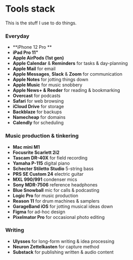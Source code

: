 # Tools stack
This is the stuff I use to do things.

### Everyday
- **iPhone 12 Pro **
- **iPad Pro 11"**
- **Apple AirPods (1st gen)**
- **Apple Calendar** & **Reminders** for tasks & day-planning
- **Apple Mail** for email
- **Apple Messages**, **Slack** & **Zoom** for communication
- **Apple Notes** for jotting things down
- **Apple Music** for music snobbery
- **Apple News+ & Reeder** for reading & bookmarking
- **Overcast** for podcasts
- **Safari** for web browsing
- **iCloud Drive** for storage
- **Backblaze** for backups
- **Namecheap** for domains
- **Calendly** for scheduling

### Music production & tinkering
- **Mac mini M1**
- **Focusrite Scarlett 2i2**
- **Tascam DR-40X** for field recording
- **Yamaha P-115** digital piano
- **Schecter Stiletto Studio** 5-string bass
- **PRS SE Custom 24** electric guitar
- **MXL 990/991** condenser mics
- **Sony MDR-7506** reference headphones
- **Blue Snowball** mic for calls & podcasting
- **Logic Pro** for music production
- **Reason 11** for drum machines & samplers
- **GarageBand iOS** for jotting musical ideas down
- **Figma** for ad-hoc design
- **Pixelmator Pro** for occasional photo editing

### Writing
- **Ulysses** for long-form writing & idea processing
- **Neuron Zettelkasten** for capture method
- **Substack** for publishing written & audio content